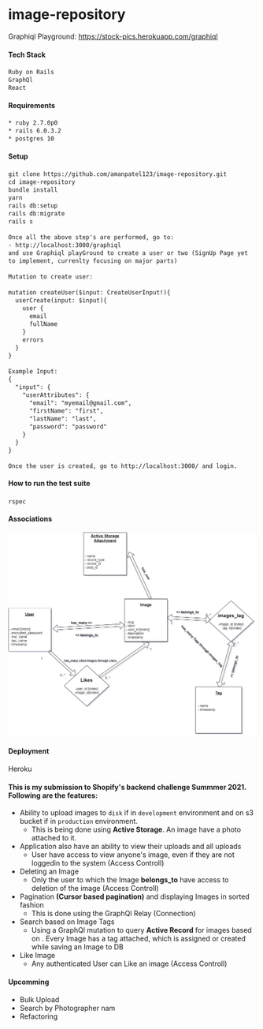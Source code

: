 # image-repository
Graphiql Playground: https://stock-pics.herokuapp.com/graphiql
#### Tech Stack
```
Ruby on Rails  
GraphQl
React
```

#### Requirements 

```
* ruby 2.7.0p0
* rails 6.0.3.2
* postgres 10
```
#### Setup
```
git clone https://github.com/amanpatel123/image-repository.git
cd image-repository
bundle install
yarn
rails db:setup
rails db:migrate
rails s

Once all the above step's are performed, go to: 
- http://localhost:3000/graphiql
and use Graphiql playGround to create a user or two (SignUp Page yet to implement, currenlty focusing on major parts)

Mutation to create user: 

mutation createUser($input: CreateUserInput!){
  userCreate(input: $input){
    user {
      email
      fullName
    }
    errors
  }
}

Example Input: 
{
  "input": {
    "userAttributes": {
      "email": "myemail@gmail.com",
      "firstName": "first",
      "lastName": "last",
      "password": "password"
    }
  }
}

Once the user is created, go to http://localhost:3000/ and login. 
```

#### How to run the test suite
`rspec`

#### Associations
![diagram](Images/database.png)


#### Deployment
Heroku

#### This is my submission to Shopify's backend challenge Summmer 2021. Following are the features:

- Ability to upload images to `disk` if in `development` environment and on s3 bucket if in `production` environment.
  - This is being done using **Active Storage**. An image have a photo attached to it. 
- Application also have an ability to view their uploads and all uploads
  - User have access to view anyone's image, even if they are not loggedin to the system (Access Controll)
- Deleting an Image
  - Only the user to which the Image **belongs_to** have access to deletion of the image (Access Controll)
- Pagination **(Cursor based pagination)** and displaying Images in sorted fashion
   - This is done using the GraphQl Relay (Connection)
- Search based on Image Tags
  - Using a GraphQl mutation to query **Active Record** for images based on . Every Image has a tag attached, which is assigned or created while saving an Image to DB
 - Like Image
   - Any authenticated User can Like an image (Access Controll)

#### Upcomming
- Bulk Upload
- Search by Photographer nam
- Refactoring
